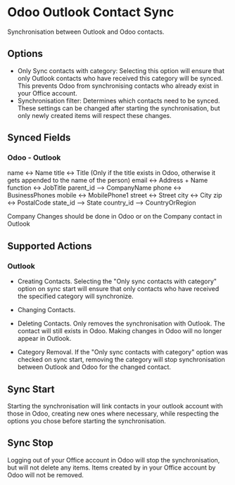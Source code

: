 # Odoo Outlook Contact Sync
Synchronisation between Outlook and Odoo contacts.

## Options
- Only Sync contacts with category: Selecting this option will ensure that only Outlook contacts who have received this category will be synced. This prevents Odoo from synchronising contacts who already exist in your Office account.
- Synchronisation filter: Determines which contacts need to be synced. These settings can be changed after starting the synchronisation, but only newly created items will respect these changes.

## Synced Fields
### Odoo - Outlook
name        <->     Name
title       <->     Title (Only if the title exists in Odoo, otherwise it gets appended to the name of the person)
email       <->     Address + Name
function    <->     JobTitle
parent_id   -->     CompanyName
phone       <->     BusinessPhones
mobile      <->     MobilePhone1
street      <->     Street
city        <->     City
zip         <->     PostalCode
state_id    -->     State
country_id  -->     CountryOrRegion

Company Changes should be done in Odoo or on the Company contact in Outlook

## Supported Actions
### Outlook
- Creating Contacts. Selecting the "Only sync contacts with category" option on sync start will ensure that only contacts who have received the specified category will synchronize.
- Changing Contacts. 

- Deleting Contacts. Only removes the synchronisation with Outlook. The contact will still exists in Odoo. Making changes in Odoo will no longer appear in Outlook.
- Category Removal. If the "Only sync contacts with category" option was checked on sync start, removing the category will stop synchronisation between Outlook and Odoo for the changed contact.

## Sync Start
Starting the synchronisation will link contacts in your outlook account with those in Odoo, creating new ones where necessary, while respecting the options you chose before starting the synchronisation.

## Sync Stop
Logging out of your Office account in Odoo will stop the synchronisation, but will not delete any items. Items created by in your Office account by Odoo will not be removed.